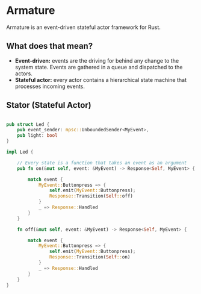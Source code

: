 # Armature

Armature is an event-driven stateful actor framework for Rust.

## What does that mean?

- **Event-driven:** events are the driving for behind any change to the system state. Events are gathered in a queue and dispatched to the actors.
- **Stateful actor:** every actor contains a hierarchical state machine that processes incoming events.

## Stator (Stateful Actor)

``` rust

pub struct Led {
    pub event_sender: mpsc::UnboundedSender<MyEvent>,
    pub light: bool
}

impl Led {

    // Every state is a function that takes an event as an argument
    pub fn on(&mut self, event: &MyEvent) -> Response<Self, MyEvent> {

        match event {
            MyEvent::Buttonpress => {
                self.emit(MyEvent::Buttonpress);
                Response::Transition(Self::off)
            }
            _ => Response::Handled
        }
    }

    fn off(&mut self, event: &MyEvent) -> Response<Self, MyEvent> {

        match event {
            MyEvent::Buttonpress => {
                self.emit(MyEvent::Buttonpress);
                Response::Transition(Self::on)
            }
            _ => Response::Handled
        }
    }
}
```

